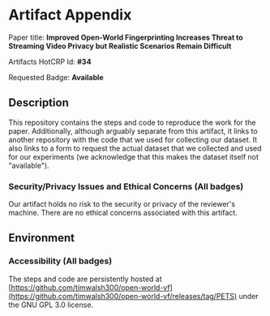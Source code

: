 # Artifact Appendix

Paper title: **Improved Open-World Fingerprinting Increases Threat to Streaming Video Privacy but Realistic Scenarios Remain Difficult**

Artifacts HotCRP Id: **#34**

Requested Badge: **Available**

## Description
This repository contains the steps and code to reproduce the work for the paper. Additionally, although arguably separate from this artifact, it links to another repository with the code that we used for collecting our dataset. It also links to a form to request the actual dataset that we collected and used for our experiments (we acknowledge that this makes the dataset itself not "available").

### Security/Privacy Issues and Ethical Concerns (All badges)
Our artifact holds no risk to the security or privacy of the reviewer's machine. There are no ethical concerns associated with this artifact.

## Environment 

### Accessibility (All badges)
The steps and code are persistently hosted at [https://github.com/timwalsh300/open-world-vf](https://github.com/timwalsh300/open-world-vf/releases/tag/PETS) under the GNU GPL 3.0 license.
